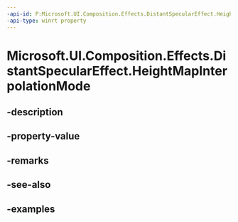 ```yaml
---
-api-id: P:Microsoft.UI.Composition.Effects.DistantSpecularEffect.HeightMapInterpolationMode
-api-type: winrt property
---
```


# Microsoft.UI.Composition.Effects.DistantSpecularEffect.HeightMapInterpolationMode

<!--
public Microsoft.UI.Composition.Effects.CanvasImageInterpolation HeightMapInterpolationMode { get; set; }
-->


## -description

## -property-value

## -remarks

## -see-also

## -examples


